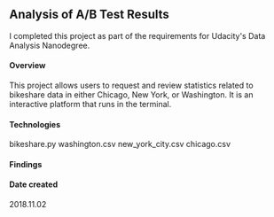 ## Analysis of A/B Test Results
I completed this project as part of the requirements for Udacity's Data Analysis Nanodegree.

#### Overview
This project allows users to request and review statistics related to bikeshare data in either Chicago, New York, or Washington. It is an interactive platform that runs in the terminal.

#### Technologies
bikeshare.py
washington.csv
new_york_city.csv
chicago.csv

#### Findings

#### Date created
2018.11.02
